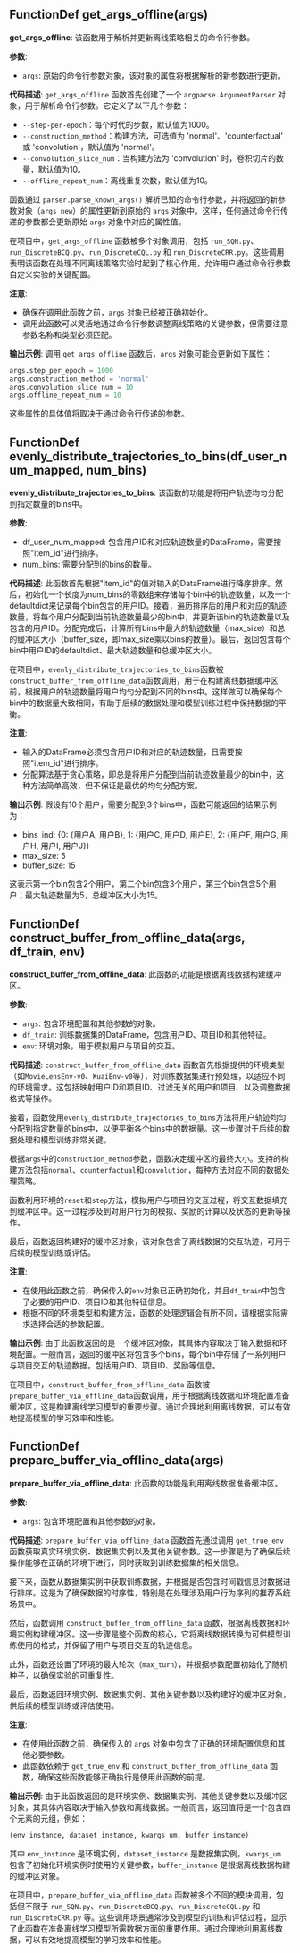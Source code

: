 ## FunctionDef get_args_offline(args)
**get_args_offline**: 该函数用于解析并更新离线策略相关的命令行参数。

**参数**:
- `args`: 原始的命令行参数对象，该对象的属性将根据解析的新参数进行更新。

**代码描述**:
`get_args_offline` 函数首先创建了一个 `argparse.ArgumentParser` 对象，用于解析命令行参数。它定义了以下几个参数：
- `--step-per-epoch`：每个时代的步数，默认值为1000。
- `--construction_method`：构建方法，可选值为 'normal'、'counterfactual' 或 'convolution'，默认值为 'normal'。
- `--convolution_slice_num`：当构建方法为 'convolution' 时，卷积切片的数量，默认值为10。
- `--offline_repeat_num`：离线重复次数，默认值为10。

函数通过 `parser.parse_known_args()` 解析已知的命令行参数，并将返回的新参数对象（`args_new`）的属性更新到原始的 `args` 对象中。这样，任何通过命令行传递的参数都会更新原始 `args` 对象中对应的属性值。

在项目中，`get_args_offline` 函数被多个对象调用，包括 `run_SQN.py`、`run_DiscreteBCQ.py`、`run_DiscreteCQL.py` 和 `run_DiscreteCRR.py`。这些调用表明该函数在处理不同离线策略实验时起到了核心作用，允许用户通过命令行参数自定义实验的关键配置。

**注意**:
- 确保在调用此函数之前，`args` 对象已经被正确初始化。
- 调用此函数可以灵活地通过命令行参数调整离线策略的关键参数，但需要注意参数名称和类型必须匹配。

**输出示例**:
调用 `get_args_offline` 函数后，`args` 对象可能会更新如下属性：
```python
args.step_per_epoch = 1000
args.construction_method = 'normal'
args.convolution_slice_num = 10
args.offline_repeat_num = 10
```
这些属性的具体值将取决于通过命令行传递的参数。
## FunctionDef evenly_distribute_trajectories_to_bins(df_user_num_mapped, num_bins)
**evenly_distribute_trajectories_to_bins**: 该函数的功能是将用户轨迹均匀分配到指定数量的bins中。

**参数**:
- df_user_num_mapped: 包含用户ID和对应轨迹数量的DataFrame，需要按照"item_id"进行排序。
- num_bins: 需要分配到的bins的数量。

**代码描述**:
此函数首先根据"item_id"的值对输入的DataFrame进行降序排序。然后，初始化一个长度为num_bins的零数组来存储每个bin中的轨迹数量，以及一个defaultdict来记录每个bin包含的用户ID。接着，遍历排序后的用户和对应的轨迹数量，将每个用户分配到当前轨迹数量最少的bin中，并更新该bin的轨迹数量以及包含的用户ID。分配完成后，计算所有bins中最大的轨迹数量（max_size）和总的缓冲区大小（buffer_size，即max_size乘以bins的数量）。最后，返回包含每个bin中用户ID的defaultdict、最大轨迹数量和总缓冲区大小。

在项目中，`evenly_distribute_trajectories_to_bins`函数被`construct_buffer_from_offline_data`函数调用，用于在构建离线数据缓冲区前，根据用户的轨迹数量将用户均匀分配到不同的bins中。这样做可以确保每个bin中的数据量大致相同，有助于后续的数据处理和模型训练过程中保持数据的平衡。

**注意**:
- 输入的DataFrame必须包含用户ID和对应的轨迹数量，且需要按照"item_id"进行排序。
- 分配算法基于贪心策略，即总是将用户分配到当前轨迹数量最少的bin中，这种方法简单高效，但不保证是最优的均匀分配方案。

**输出示例**:
假设有10个用户，需要分配到3个bins中，函数可能返回的结果示例为：
- bins_ind: {0: {用户A, 用户B}, 1: {用户C, 用户D, 用户E}, 2: {用户F, 用户G, 用户H, 用户I, 用户J}}
- max_size: 5
- buffer_size: 15

这表示第一个bin包含2个用户，第二个bin包含3个用户，第三个bin包含5个用户；最大轨迹数量为5，总缓冲区大小为15。
## FunctionDef construct_buffer_from_offline_data(args, df_train, env)
**construct_buffer_from_offline_data**: 此函数的功能是根据离线数据构建缓冲区。

**参数**:
- `args`: 包含环境配置和其他参数的对象。
- `df_train`: 训练数据集的DataFrame，包含用户ID、项目ID和其他特征。
- `env`: 环境对象，用于模拟用户与项目的交互。

**代码描述**:
`construct_buffer_from_offline_data` 函数首先根据提供的环境类型（如`MovieLensEnv-v0`、`KuaiEnv-v0`等），对训练数据集进行预处理，以适应不同的环境需求。这包括映射用户ID和项目ID、过滤无关的用户和项目、以及调整数据格式等操作。

接着，函数使用`evenly_distribute_trajectories_to_bins`方法将用户轨迹均匀分配到指定数量的bins中，以便平衡各个bins中的数据量。这一步骤对于后续的数据处理和模型训练非常关键。

根据`args`中的`construction_method`参数，函数决定缓冲区的最终大小。支持的构建方法包括`normal`、`counterfactual`和`convolution`，每种方法对应不同的数据处理策略。

函数利用环境的`reset`和`step`方法，模拟用户与项目的交互过程，将交互数据填充到缓冲区中。这一过程涉及到对用户行为的模拟、奖励的计算以及状态的更新等操作。

最后，函数返回构建好的缓冲区对象，该对象包含了离线数据的交互轨迹，可用于后续的模型训练或评估。

**注意**:
- 在使用此函数之前，确保传入的`env`对象已正确初始化，并且`df_train`中包含了必要的用户ID、项目ID和其他特征信息。
- 根据不同的环境类型和构建方法，函数的处理逻辑会有所不同，请根据实际需求选择合适的参数配置。

**输出示例**:
由于此函数返回的是一个缓冲区对象，其具体内容取决于输入数据和环境配置。一般而言，返回的缓冲区将包含多个bins，每个bin中存储了一系列用户与项目交互的轨迹数据，包括用户ID、项目ID、奖励等信息。

在项目中，`construct_buffer_from_offline_data` 函数被`prepare_buffer_via_offline_data`函数调用，用于根据离线数据和环境配置准备缓冲区，这是构建离线学习模型的重要步骤。通过合理地利用离线数据，可以有效地提高模型的学习效率和性能。
## FunctionDef prepare_buffer_via_offline_data(args)
**prepare_buffer_via_offline_data**: 此函数的功能是利用离线数据准备缓冲区。

**参数**:
- `args`: 包含环境配置和其他参数的对象。

**代码描述**:
`prepare_buffer_via_offline_data` 函数首先通过调用 `get_true_env` 函数获取真实环境实例、数据集实例以及其他关键参数。这一步骤是为了确保后续操作能够在正确的环境下进行，同时获取到训练数据集的相关信息。

接下来，函数从数据集实例中获取训练数据，并根据是否包含时间戳信息对数据进行排序。这是为了确保数据的时序性，特别是在处理涉及用户行为序列的推荐系统场景中。

然后，函数调用 `construct_buffer_from_offline_data` 函数，根据离线数据和环境实例构建缓冲区。这一步骤是整个函数的核心，它将离线数据转换为可供模型训练使用的格式，并保留了用户与项目交互的轨迹信息。

此外，函数还设置了环境的最大轮次（`max_turn`），并根据参数配置初始化了随机种子，以确保实验的可重复性。

最后，函数返回环境实例、数据集实例、其他关键参数以及构建好的缓冲区对象，供后续的模型训练或评估使用。

**注意**:
- 在使用此函数之前，确保传入的 `args` 对象中包含了正确的环境配置信息和其他必要参数。
- 此函数依赖于 `get_true_env` 和 `construct_buffer_from_offline_data` 函数，确保这些函数能够正确执行是使用此函数的前提。

**输出示例**:
由于此函数返回的是环境实例、数据集实例、其他关键参数以及缓冲区对象，其具体内容取决于输入参数和离线数据。一般而言，返回值将是一个包含四个元素的元组，例如：
```python
(env_instance, dataset_instance, kwargs_um, buffer_instance)
```
其中 `env_instance` 是环境实例，`dataset_instance` 是数据集实例，`kwargs_um` 包含了初始化环境实例时使用的关键参数，`buffer_instance` 是根据离线数据构建的缓冲区对象。

在项目中，`prepare_buffer_via_offline_data` 函数被多个不同的模块调用，包括但不限于 `run_SQN.py`、`run_DiscreteBCQ.py`、`run_DiscreteCQL.py` 和 `run_DiscreteCRR.py` 等。这些调用场景通常涉及到模型的训练和评估过程，显示了此函数在准备离线学习模型所需数据方面的重要作用。通过合理地利用离线数据，可以有效地提高模型的学习效率和性能。
